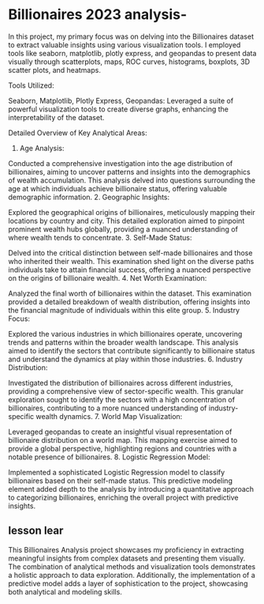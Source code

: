 # Billionaires 2023 analysis-
In this project, my primary focus was on delving into the Billionaires dataset to extract valuable insights using various visualization tools. I employed tools like seaborn, matplotlib, plotly express, and geopandas to present data visually through scatterplots, maps, ROC curves, histograms, boxplots, 3D scatter plots, and heatmaps.

Tools Utilized:

Seaborn, Matplotlib, Plotly Express, Geopandas:
Leveraged a suite of powerful visualization tools to create diverse graphs, enhancing the interpretability of the dataset.


Detailed Overview of Key Analytical Areas:

1. Age Analysis:

Conducted a comprehensive investigation into the age distribution of billionaires, aiming to uncover patterns and insights into the demographics of wealth accumulation. This analysis delved into questions surrounding the age at which individuals achieve billionaire status, offering valuable demographic information.
2. Geographic Insights:

Explored the geographical origins of billionaires, meticulously mapping their locations by country and city. This detailed exploration aimed to pinpoint prominent wealth hubs globally, providing a nuanced understanding of where wealth tends to concentrate.
3. Self-Made Status:

Delved into the critical distinction between self-made billionaires and those who inherited their wealth. This examination shed light on the diverse paths individuals take to attain financial success, offering a nuanced perspective on the origins of billionaire wealth.
4. Net Worth Examination:

Analyzed the final worth of billionaires within the dataset. This examination provided a detailed breakdown of wealth distribution, offering insights into the financial magnitude of individuals within this elite group.
5. Industry Focus:

Explored the various industries in which billionaires operate, uncovering trends and patterns within the broader wealth landscape. This analysis aimed to identify the sectors that contribute significantly to billionaire status and understand the dynamics at play within those industries.
6. Industry Distribution:

Investigated the distribution of billionaires across different industries, providing a comprehensive view of sector-specific wealth. This granular exploration sought to identify the sectors with a high concentration of billionaires, contributing to a more nuanced understanding of industry-specific wealth dynamics.
7. World Map Visualization:

Leveraged geopandas to create an insightful visual representation of billionaire distribution on a world map. This mapping exercise aimed to provide a global perspective, highlighting regions and countries with a notable presence of billionaires.
8. Logistic Regression Model:

Implemented a sophisticated Logistic Regression model to classify billionaires based on their self-made status. This predictive modeling element added depth to the analysis by introducing a quantitative approach to categorizing billionaires, enriching the overall project with predictive insights.

## lesson lear

This Billionaires Analysis project showcases my proficiency in extracting meaningful insights from complex datasets and presenting them visually. The combination of analytical methods and visualization tools demonstrates a holistic approach to data exploration. Additionally, the implementation of a predictive model adds a layer of sophistication to the project, showcasing both analytical and modeling skills.




